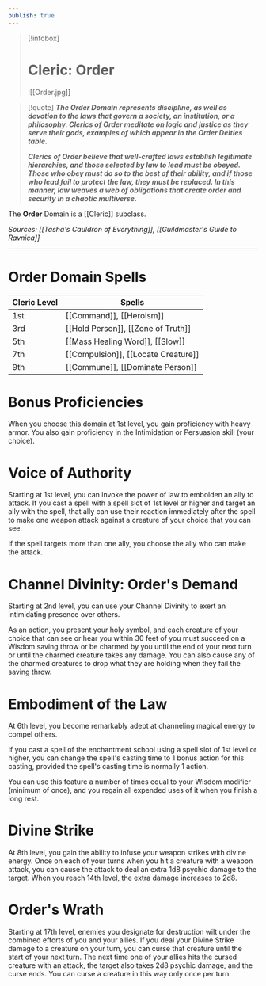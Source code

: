 ```yaml
---
publish: true
---
```

> [!infobox]
> # Cleric: Order
> ![[Order.jpg]]

> [!quote]
> **_The Order Domain represents discipline, as well as devotion to the laws that govern a society, an institution, or a philosophy. Clerics of Order meditate on logic and justice as they serve their gods, examples of which appear in the Order Deities table._**
> 
> **_Clerics of Order believe that well-crafted laws establish legitimate hierarchies, and those selected by law to lead must be obeyed. Those who obey must do so to the best of their ability, and if those who lead fail to protect the law, they must be replaced. In this manner, law weaves a web of obligations that create order and security in a chaotic multiverse._**

The **Order** Domain is a [[Cleric]] subclass.

*Sources: [[Tasha's Cauldron of Everything]], [[Guildmaster's Guide to Ravnica]]*
***
# Order Domain Spells
| Cleric Level | Spells                                                                                                                     |
| ------------ | -------------------------------------------------------------------------------------------------------------------------- |
| 1st          | [[Command]], [[Heroism]]                       |
| 3rd          | [[Hold Person]], [[Zone of Truth]]   |
| 5th          | [[Mass Healing Word]], [[Slow]]         |
| 7th          | [[Compulsion]], [[Locate Creature]] |
| 9th          | [[Commune]], [[Dominate Person]]       |
# Bonus Proficiencies
When you choose this domain at 1st level, you gain proficiency with heavy armor. You also gain proficiency in the Intimidation or Persuasion skill (your choice).
# Voice of Authority
Starting at 1st level, you can invoke the power of law to embolden an ally to attack. If you cast a spell with a spell slot of 1st level or higher and target an ally with the spell, that ally can use their reaction immediately after the spell to make one weapon attack against a creature of your choice that you can see.

If the spell targets more than one ally, you choose the ally who can make the attack.
# Channel Divinity: Order's Demand
Starting at 2nd level, you can use your Channel Divinity to exert an intimidating presence over others.

As an action, you present your holy symbol, and each creature of your choice that can see or hear you within 30 feet of you must succeed on a Wisdom saving throw or be charmed by you until the end of your next turn or until the charmed creature takes any damage. You can also cause any of the charmed creatures to drop what they are holding when they fail the saving throw.
# Embodiment of the Law
At 6th level, you become remarkably adept at channeling magical energy to compel others.

If you cast a spell of the enchantment school using a spell slot of 1st level or higher, you can change the spell's casting time to 1 bonus action for this casting, provided the spell's casting time is normally 1 action.

You can use this feature a number of times equal to your Wisdom modifier (minimum of once), and you regain all expended uses of it when you finish a long rest.
# Divine Strike
At 8th level, you gain the ability to infuse your weapon strikes with divine energy. Once on each of your turns when you hit a creature with a weapon attack, you can cause the attack to deal an extra 1d8 psychic damage to the target. When you reach 14th level, the extra damage increases to 2d8.
# Order's Wrath
Starting at 17th level, enemies you designate for destruction wilt under the combined efforts of you and your allies. If you deal your Divine Strike damage to a creature on your turn, you can curse that creature until the start of your next turn. The next time one of your allies hits the cursed creature with an attack, the target also takes 2d8 psychic damage, and the curse ends. You can curse a creature in this way only once per turn.